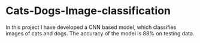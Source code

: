 # Cats-Dogs-Image-classification
In this project I have developed a CNN based model, which classifies images of cats and dogs. The accuracy of the model is 88% on testing data. 
